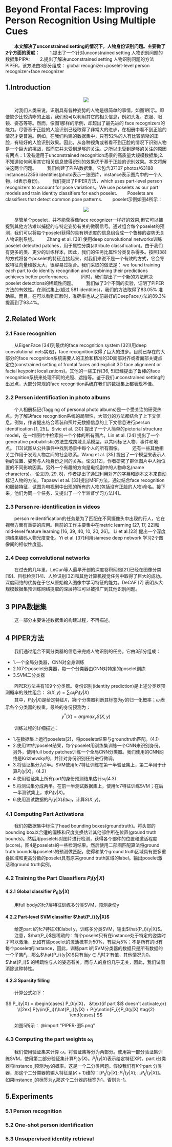 # Beyond Frontal Faces: Improving Person Recognition Using Multiple Cues

&emsp;&emsp;**本文解决了unconstrained setting的情况下，人物身份识别问题。主要做了2个方面的贡献：**
&emsp;&emsp;1.提出了一个针对unconstrained setting 人物识别问题的数据集PIPA:
&emsp;&emsp;2.提出了解决unconstrained setting 人物识别问题的方法PIPER，该方法由3部分组成：
global recognizer+poselet-level person recognizer+face recognizer

## 1.Introduction

<center>
<img src = "PIPER-图1.png">
</center>

&emsp;&emsp;对我们人类来说，识别具有各种姿势的人物是很简单的事情，如图1所示。即便缺少比较清晰的正脸，我们也可以利用其它的相关信息，例如头发、衣服、眼镜、姿态等等。然而，像图1那样的示例，却超出了最先进的 face recognizers的能力。尽管基于正脸的人脸识别已经取得了非常大的进步，在相册中看不到正脸的情况才更普遍。例如，在我们构建的数据集中，只有52%的人有比较清晰的正脸，有较好的人脸识别效果。因此，从各种视角或者看不到正脸的情况下识别人物是一个巨大的挑战，然而它并未受到足够的关注。之所以未受到足够的关注的原因有两点：1.没有适用于unconstrained recognition场景的高质量大规模数据集;2.不知道如何利用其它相关信息使得识别的效果优于基于正脸的识别效果。本文将解决这两个问题。
&emsp;&emsp;我们构建了PIPA数据集。它包含37107 photos/63188 instances/2356 identities(photo表示一张图片，instance表示图片中的一个人物，id表示身份)。
&emsp;&emsp;我们提出了PIPER方法，which uses part-level person recognizers to account for pose variations。We use poselets as our part models and train identity classifiers for each poselet.
&emsp;&emsp;Poselets are classifiers that detect common pose patterns.
&emsp;&emsp;poselet示例如图4所示：

<center>
<img src = "PIPER-图4.png">
</center>

&emsp;&emsp;尽管单个poselet，并不能获得像face recognizer一样好的效果,但它可以捕捉到其他方法难以捕捉的与特定姿势有关的微弱信号。通过组合每个poselet的预测，我们可以将每个poselet获得的具有辨识度的信息组合成一个鲁棒的姿势无关人物识别系统。
&emsp;&emsp;Zhang et al. [38] 使用deep convolutional networks训练 poselet detected patches，用于属性分类(attribute classification)。由于我们有更多的类、更少的训练样本，因此，我们的任务比属性分类复杂得多。按照[38]的方式将各个poselet的特征连接起来，对我们来说不是一个有效的方式，它会导致特征向量维数太大，很容易过拟合。我们采取的做法是：
we found training each part to do identity recognition and combining their predictions achieves better performance。
&emsp;&emsp;同时，我们提出了一个新的方法解决poselet detections的稀疏性问题。
&emsp;&emsp;我们做了3个不同的实验，证明了PIPER方法的有效性。在测试集上(超过 581 identities)，我们的方法取得了83.05% 准确率。而且，在可以看到正脸时，准确率也从之前最好的DeepFace方法的89.3%提高到了93.4%。

## 2.Related Work
### 2.1 Face recognition
&emsp;&emsp;从EigenFace [34]到最优的face recognition system [32](用deep convolutional nets实现)，face recognition取得了巨大的进步。目前已存在的大部分的face recognition系统需要人的正脸和精准的3D面部对齐或者面部关键点定位(constrained setting of frontal faces and explicit 3D face alignment or facial keypoint localizations)。其他的一些工作[36, 5]已经提出了鲁棒的face recognition系统来处理不同的光照、遮挡等。鉴于我们unconstrained setting的出发点，大部分常规的face recognition系统在我们的数据集上都表现不佳。

### 2.2 Person identification in photo albums
&emsp;&emsp;个人相册标记(Tagging of personal photo albums)是一个受关注的研究热点。为了解决face recognition系统的局限性，大部分的方法都结合了上下文信息。例如，作者提出结合着装和照片元数据信息的上下文信息进行person identification [1, 25]。Sivic et al. [30] 提出了一个人简单的pictorial structure model，在一堆图片中检索出一个个体的所有图片。Lin et al. [24] 提出了一个generative probabilistic方法生成跨域关系模型，以共同标记人物、事件和地点。 [13]试图从公共事件中找到场景中每个人的所有图像。
&emsp;&emsp;还有一些其他相关工作用于发现人物之间的社会联系。Wang et al. [35] 提出了一个模型来表示人物的位置、姿势与人物身份之间的关系。论文[12]，作者研究了群体图片中人物位置的不同影响因素。另外一个有趣的方向是电视剧中的人物命名(name characters)。 论文[9, 29, 8]，作者提出了通过利用对齐的字幕和剧本文本来自动标记人物的方法。Tapaswi et al. [33]提出MRF方法，通过结合face recognition和服装特征，试图为电视剧中出现的所有的人物(包括没有正脸的人物)命名。接下来，他们为同一个任务，又提出了一个半监督学习方法[4]。

### 2.3 Person re-identification in videos
&emsp;&emsp;person reidentification的任务是为了匹配在不同摄像头中出现的行人，它在视频方面有重要的应用。目前的工作主要集中在metric learning [27, 17, 22]和 mid-level feature learning [16, 39, 40, 10, 20, 26]。 Li et al.[23] 提出一个深度网络来编码人物光度变化。Yi et al. [37]利用siamese deep network 学习2个图像间的相似性度量。

### 2.4 Deep convolutional networks
&emsp;&emsp;在过去的几年里，LeCun等人最早开创的深度卷积网络[21]已经在图像分类[19]、目标检测[14]、人脸识别[32]和其他计算机视觉任务中取得了巨大的成功。深度网络的优势在于它从原始输入图像中学习特征的能力。DeCAF [7] 表明从大规模数据集预训练网络提取的深层特征可以被推广到其他识别问题。

## 3 PIPA数据集
&emsp;&emsp;这一部分主要讲述数据集的构建过程，不再描述。

## 4 PIPER方法
&emsp;&emsp;我们通过组合不同分类器的信息来完成人物识别的任务。它由3部分组成：
- 1.一个全局分类器，CNN对全身训练
- 2.107个poselet分类器，每一个分类器由CNN对特定的poselet训练
- 3.SVM二分类器

&emsp;&emsp;PIPER方法共有109个分类器。身份识别(identity prediction)是上述分类器预测概率的线性组合：
$S(X,y) = \sum_i\omega_iP_i(y|X)  \tag{1}$     
&emsp;&emsp;其中，$P_i(y|X)$是给定特征$X$，第i个分类器判断其标签为$y$的归一化概率；$\omega_i$表示各个分类器的权重。最终的身份预测为：
$$y^* (X) = argmax_y S(X,y)$$  

&emsp;&emsp;训练过程的详细描述：
- 1.在数据集上运行poselets[2]，将poselets结果与groundtruth匹配。(4.1)
- 2.使用1中的poselet结果，每个poselet用训练集训练一个CNN来识别身份。另外，使用full body patches训练一个全局CNN分类器。我们使用的CNN网络是Krizhevsky的，并针对身份识别任务进行微调。
- 3.将验证集分为2半。SVM使用fc7特征训练在第一半验证集上，第二半用于计算$P_i(y|X)$。(4.2)
- 4.使用验证集上所有part的身份预测结果估计$\omega_i$(4.3)
- 5.将测试集分成两半。在前一半测试数据集上，使用fc7特征训练SVM；在后一半测试集上，求$P_i(y|X)$。
- 6.使用测试数据的$P_i(y|X)$和$\omega_i$，计算$S(X,y)$。

### 4.1 Computing Part Activations
&emsp;&emsp;我们的数据集中标注了head bounding boxes(groundtruth)。将头部的bounding box以合适的偏移和尺度变换估计其他部件所在位置(ground truth bounds)。然后用poselets对图片进行检测，获得各个部件的位置和激活程度(score)。图4是poselets的一些检测结果。然后使用二部图匹配算法将ground truth bounds与poselets的预测做匹配，使得和某个ground truth区域具有更多重叠区域和更高分数的poselet具有原来ground truth区域的label。输出poselet激活和ground truth实例。

### 4.2 Training the Part Classifiers $P_i(y|X)$
#### 4.2.1 Global classifier $P_0(y|X)$
&emsp;&emsp;用full body的fc7层特征训练多分类SVM，预测身份y

#### 4.2.2 Part-level SVM classifier $\hat{P_i}(y|X)$
&emsp;&emsp;给定part i的fc7特征X和label y，训练多分类SVM，输出$\hat{P_i}(y|X)$。
&emsp;&emsp;注意，$\hat{P_i}$是稀疏的：每个poselet只有在instance处于特定的姿势时才可以激活，比如有些poselet的激活概率为50%，有些为5%；不是所有的id有每个poselet的instance，因此，训练part i的SVM分类器的数据只是所有数据的一个子集$F_i$，那么$\hat{P_i}(y|X)$只有当$y\in{F_i}$时才有值，其他情况为0。
&emsp;&emsp;$\hat{P_i}$ 的稀疏性与人的姿态有关，而与人的身份几乎无关，因此，我们试图消除这种特性。

#### 4.2.3 Sparsity filling
&emsp;&emsp;计算公式如下：

$$
  P_i(y|X) =
  \begin{cases}
  P_0(y|X)， &\text{if part $i$ doesn't activate,or} \\[2ex]
  P(y\in{F_i})\hat{P_i}(y|X) + P(y\notin{F_i})P_0(y|X)
  \tag{2}
  \end{cases}
$$

&emsp;&emsp;如图5所示：
@import "PIPER-图5.png"

### 4.3 Computing the part weights $\omega_i$
&emsp;&emsp;我们使用验证集来计算 $\omega$。将验证集等分为两部分。使用第一部分验证集训练SVM，使用第二部分验证集计算$P_i(y|X)$。$P^j_i(y|X)$表示给定特征X时，part $i$分类器将instance j预测为$y$的概率。这是一个二分类问题。假设我们有$K$个part 分类器，那这个二分类器的输入特征是$(K+1)$维的：$[P^j_0(y|X);P^j_1(y|X);...P^j_k(y|X)]$。如果instance j的标签为y,那这个二分器的标签为1，否则为-1。

## 5.Experiments
### 5.1 Person recognition
### 5.2 One-shot person identification
### 5.3 Unsupervised identity retrieval
